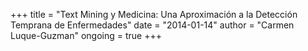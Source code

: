 +++
title = "Text Mining y Medicina: Una Aproximación a la Detección Temprana de Enfermedades"
date = "2014-01-14"
author = "Carmen Luque-Guzman"
ongoing = true
+++
